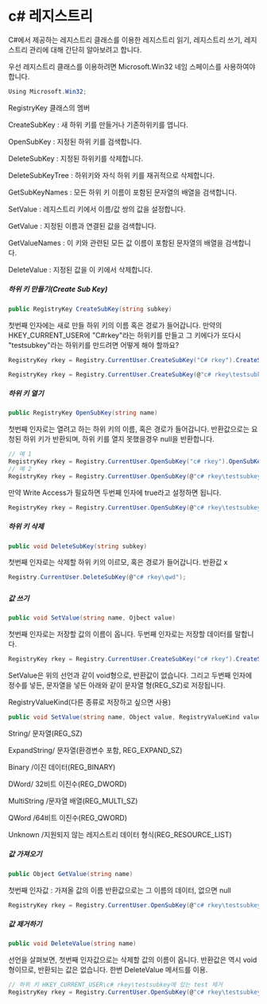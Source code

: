 # c# 레지스트리

 C#에서 제공하는 레지스트리 클래스를 이용한 레지스트리 읽기, 레지스트리 쓰기, 레지스트리 관리에 대해 간단히 알아보려고 합니다.

우선 레지스트리 클래스를 이용하려면 Microsoft.Win32 네임 스페이스를 사용하여야 합니다.

```c#
Using Microsoft.Win32;
```



RegistryKey 클래스의 멤버

CreateSubKey : 새 하위 키를 만들거나 기존하위키를 엽니다.

OpenSubKey : 지정된 하위 키를 검색합니다.

DeleteSubKey : 지정된 하위키를 삭제합니다.

DeleteSubKeyTree : 하위키와 자식 하위 키를 재귀적으로 삭제합니다.

GetSubKeyNames : 모든 하위 키 이름이 포함된 문자열의 배열을 검색합니다.

SetValue : 레지스트리 키에서 이름/값 쌍의 값을 설정합니다.

GetValue : 지정된 이름과 연결된 값을 검색합니다.

GetValueNames : 이 키와 관련된 모든 값 이름이 포함된 문자열의 배열을 검색합니다.

DeleteValue : 지정된 값을 이 키에서 삭제합니다.



##### 하위 키 만들기(Create Sub Key)

```c#
public RegistryKey CreateSubKey(string subkey)
```

첫번째 인자에는 새로 만들 하위 키의 이름 혹은 경로가 들어갑니다. 만약의 HKEY_CURRENT_USER에 "C#rkey"라는 하위키를 만들고 그 키에다가 또다시 "testsubkey"라는 하위키를 만드려면 어떻게 해야 할까요?

```c#
RegistryKey rkey = Registry.CurrentUser.CreateSubKey("C# rkey").CreateSubKey("testsubkey");

RegistryKey rkey = Registry.CurrentUser.CreateSubKey(@"c# rkey\testsubkey");
```



##### 하위 키 열기

```c#
public RegistryKey OpenSubKey(string name)
```

  첫번째 인자로는 열려고 하는 하위 키의 이름, 혹은 경로가 들어갑니다. 반환값으로는 요청된 하위 키가 반환되며, 하위 키를 열지 못했을경우 null을 반환합니다. 



```c#
// 예 1 
RegistryKey rkey = Registry.CurrentUser.OpenSubKey("c# rkey").OpenSubKey("testsubkey"); 
// 예 2 
RegistryKey rkey = Registry.CurrentUser.OpenSubKey(@"c# rkey\testsubkey");
```



만약 Write Access가 필요하면 두번째 인자에 true라고 설정하면 됩니다.

```c#
RegistryKey rkey = Registry.CurrentUser.OpenSubKey(@"c# rkey\testsubkey", true);
```



##### 하위 키 삭제

```c#
public void DeleteSubKey(string subkey)
```

첫번째 인자로는 삭제할 하위 키의 이르모, 혹은 경로가 들어갑니다. 반환값 x

```c#
Registry.CurrentUser.DeleteSubKey(@"c# rkey\qwd");
```

##### 

##### 값 쓰기

```c#
public void SetValue(string name, Ojbect value)
```

첫번째 인자로는 저장할 값의 이름이 옵니다. 두번째 인자로는 저장할 데이터를 말합니다.

```c#
RegistryKey rkey = Registry.CurrentUser.CreateSubKey("c# rkey").CreateSubKey("testsubkey"); rkey.SetValue("test", "테스트!"); rkey.SetValue("text", "텍스트!");
```

  SetValue은 위의 선언과 같이 void형으로, 반환값이 없습니다. 그리고 두번째 인자에 정수를 넣든, 문자열을 넣든 아래와 같이 문자열 형(REG_SZ)로 저장됩니다. 



RegistryValueKind(다른 종류로 저장하고 싶으면 사용)

```c#
public void SetValue(string name, Object value, RegistryValueKind valueKind)
```

String/ 문자열(REG_SZ)

ExpandString/ 문자열(환경변수 포함, REG_EXPAND_SZ)

Binary /이진 데이터(REG_BINARY)

DWord/  32비트 이진수(REG_DWORD) 

MultiString /문자열 배열(REG_MULTI_SZ) 

QWord /64비트 이진수(REG_QWORD) 

Unknown /지원되지 않는 레지스트리 데이터 형식(REG_RESOURCE_LIST) 



##### 값 가져오기

```c#
public Object GetValue(string name)
```

첫번째 인자값 : 가져올 값의 이름 반환값으로는 그 이름의 데이터, 없으면 null

```c#
RegistryKey rkey = Registry.CurrentUser.OpenSubKey(@"c# rkey\testsubkey"); MessageBox.Show(rkey.GetValue("test").ToString());
```



##### 값 제거하기

```c#
public void DeleteValue(string name)
```

  선언을 살펴보면, 첫번째 인자값으로는 삭제할 값의 이름이 옵니다. 반환값은 역시 void형이므로, 반환되는 값은 없습니다. 한번 DeleteValue 메서드를 이용.

```c#
// 하위 키 HKEY_CURRENT_USER\c# rkey\testsubkey에 있는 test 제거
RegistryKey rkey = Registry.CurrentUser.OpenSubKey(@"c# rkey\testsubkey", true); rkey.DeleteValue("test");
```


